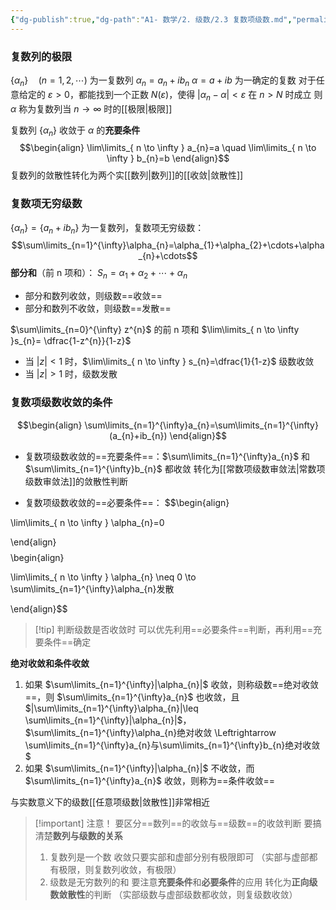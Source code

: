 ```yaml
---
{"dg-publish":true,"dg-path":"A1- 数学/2. 级数/2.3 复数项级数.md","permalink":"/A1- 数学/2. 级数/2.3 复数项级数/","dgPassFrontmatter":true,"noteIcon":"","created":"2024-10-03T23:02:37.000+08:00","updated":"2025-04-14T18:25:19.677+08:00"}
---
```




### 复数列的极限
$\left\{\alpha_{n} \right\}\quad (n=1,2,\cdots)$ 为一复数列 
$\alpha_{n}=a_{n}+ib_{n}$
$\alpha=a+ib$ 为一确定的复数
对于任意给定的 $\varepsilon>0$，都能找到一个正数 $N(\varepsilon)$，使得 $|\alpha_{n}-\alpha|<\varepsilon$ 在 $n>N$ 时成立
则 $\alpha$ 称为复数列当 $n\to \infty$ 时的[[极限\|极限]]

复数列 $\left\{\alpha_{n} \right\}$ 收敛于 $\alpha$ 的**充要条件**
$$\begin{align}
\lim\limits_{ n \to \infty } a_{n}=a \quad \lim\limits_{ n \to \infty } b_{n}=b
\end{align}$$
复数列的敛散性转化为两个实[[数列\|数列]]的[[收敛\|敛散性]]

### 复数项无穷级数
$\left\{\alpha_{n} \right\}=\left\{a_{n}+ib_{n} \right\}$ 为一复数列，复数项无穷级数：
$$\sum\limits_{n=1}^{\infty}\alpha_{n}=\alpha_{1}+\alpha_{2}+\cdots+\alpha_{n}+\cdots$$
**部分和**（前 n 项和）：
$S_{n}=\alpha_{1}+\alpha_{2}+\cdots+\alpha_{n}$
- 部分和数列收敛，则级数==收敛==
- 部分和数列不收敛，则级数==发散==


$\sum\limits_{n=0}^{\infty} z^{n}$ 的前 n 项和 $\lim\limits_{ n \to \infty }s_{n}= \dfrac{1-z^{n}}{1-z}$
- 当 $\left\lvert  z \right\rvert<1$ 时，$\lim\limits_{ n \to \infty } s_{n}=\dfrac{1}{1-z}$  级数收敛
- 当 $\left\lvert  z \right\rvert>1$ 时，级数发散

### 复数项级数收敛的条件
$$\begin{align}
\sum\limits_{n=1}^{\infty}a_{n}=\sum\limits_{n=1}^{\infty}(a_{n}+ib_{n})
\end{align}$$
- 复数项级数收敛的==充要条件==：$\sum\limits_{n=1}^{\infty}a_{n}$ 和 $\sum\limits_{n=1}^{\infty}b_{n}$ 都收敛
	转化为[[常数项级数审敛法\|常数项级数审敛法]]的敛散性判断

- 复数项级数收敛的==必要条件==：
$$\begin{align} 

\lim\limits_{ n \to \infty } \alpha_{n}=0 

\end{align}$$
$$\begin{align} 

\lim\limits_{ n \to \infty } \alpha_{n} \neq 0 \to \sum\limits_{n=1}^{\infty}\alpha_{n}发散 

\end{align}$$

>[!tip] 判断级数是否收敛时
> 可以优先利用==必要条件==判断，再利用==充要条件==确定


**绝对收敛和条件收敛**
1. 如果 $\sum\limits_{n=1}^{\infty}|\alpha_{n}|$ 收敛，则称级数==绝对收敛==，则 $\sum\limits_{n=1}^{\infty}a_{n}$ 也收敛，且 $|\sum\limits_{n=1}^{\infty}\alpha_{n}|\leq \sum\limits_{n=1}^{\infty}|\alpha_{n}|$，$\sum\limits_{n=1}^{\infty}\alpha_{n}绝对收敛 \Leftrightarrow \sum\limits_{n=1}^{\infty}a_{n}与\sum\limits_{n=1}^{\infty}b_{n}绝对收敛$
2. 如果 $\sum\limits_{n=1}^{\infty}|\alpha_{n}|$ 不收敛，而 $\sum\limits_{n=1}^{\infty}a_{n}$ 收敛，则称为==条件收敛==

与实数意义下的级数[[任意项级数\|敛散性]]非常相近


>[!important] 注意！
>要区分==数列==的收敛与==级数==的收敛判断
>要搞清楚**数列与级数的关系**
>1. 复数列是一个数
>	收敛只要实部和虚部分别有极限即可
>	（实部与虚部都有极限，则复数列收敛，有极限）
>2. 级数是无穷数列的和
>	要注意**充要条件**和**必要条件**的应用
>	转化为**正向级数敛散性**的判断
> 	（实部级数与虚部级数都收敛，则复级数收敛）


